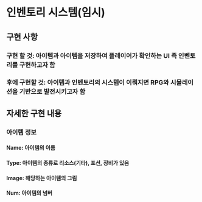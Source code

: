 # 인벤토리 시스템(임시)

## 구현 사항
### 구현 할 것: 아이템과 아이템을 저장하여 플레이어가 확인하는 UI 즉 인벤토리를 구현하고자 함
### 후에 구현할 것: 아이템과 인벤토리의 시스템이 이뤄지면 RPG와 시뮬레이션을 기반으로 발전시키고자 함

## 자세한 구현 내용
### 아이템 정보
#### Name: 아이템의 이름
#### Type: 아이템의 종류로 리소스(기타), 포션, 장비가 있음
#### Image: 해당하는 아이템의 그림
#### Num: 아이템의 넘버
